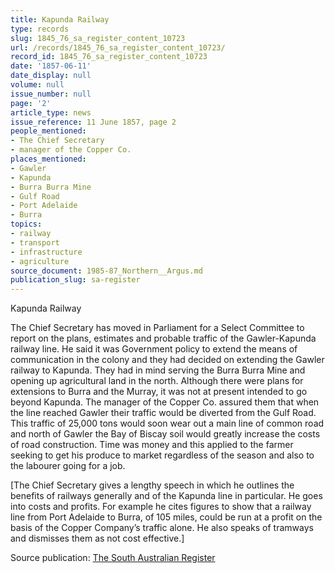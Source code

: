 ```yaml
---
title: Kapunda Railway
type: records
slug: 1845_76_sa_register_content_10723
url: /records/1845_76_sa_register_content_10723/
record_id: 1845_76_sa_register_content_10723
date: '1857-06-11'
date_display: null
volume: null
issue_number: null
page: '2'
article_type: news
issue_reference: 11 June 1857, page 2
people_mentioned:
- The Chief Secretary
- manager of the Copper Co.
places_mentioned:
- Gawler
- Kapunda
- Burra Burra Mine
- Gulf Road
- Port Adelaide
- Burra
topics:
- railway
- transport
- infrastructure
- agriculture
source_document: 1985-87_Northern__Argus.md
publication_slug: sa-register
---
```


Kapunda Railway

The Chief Secretary has moved in Parliament for a Select Committee to report on the plans, estimates and probable traffic of the Gawler-Kapunda railway line.  He said it was Government policy to extend the means of communication in the colony and they had decided on extending the Gawler railway to Kapunda.  They had in mind serving the Burra Burra Mine and opening up agricultural land in the north.  Although there were plans for extensions to Burra and the Murray, it was not at present intended to go beyond Kapunda.  The manager of the Copper Co. assured them that when the line reached Gawler their traffic would be diverted from the Gulf Road.  This traffic of 25,000 tons would soon wear out a main line of common road and north of Gawler the Bay of Biscay soil would greatly increase the costs of road construction.  Time was money and this applied to the farmer seeking to get his produce to market regardless of the season and also to the labourer going for a job.

[The Chief Secretary gives a lengthy speech in which he outlines the benefits of railways generally and of the Kapunda line in particular.  He goes into costs and profits.  For example he cites figures to show that a railway line from Port Adelaide to Burra, of 105 miles, could be run at a profit on the basis of the Copper Company’s traffic alone.  He also speaks of tramways and dismisses them as not cost effective.]

Source publication: [The South Australian Register](/publications/sa-register/)
